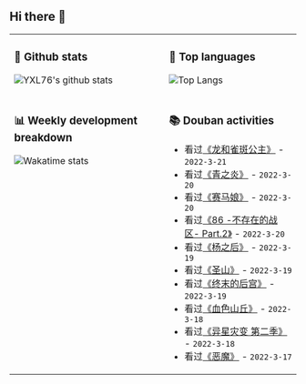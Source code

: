 ## Hi there 👋

<table>
<tr>
<td valign="top" width="54%">

### 🔭 Github stats

![YXL76's github stats](https://github-readme-stats.yxl76.vercel.app/api?username=YXL76&count_private=true&show_icons=true&include_all_commits=true&theme=prussian&line_height=28&disable_animations=true)

</td>

<td valign="top" width="46%">

### 🌱 Top languages

![Top Langs](https://github-readme-stats.yxl76.vercel.app/api/top-langs/?username=YXL76&layout=compact&theme=prussian&langs_count=8&hide=HTML,CSS,SCSS)

</td>
</tr>
<tr>
<td valign="top" width="54%">

### 📊 Weekly development breakdown

![Wakatime stats](https://github-readme-stats.yxl76.vercel.app/api/wakatime?username=YXL76&layout=compact&theme=prussian)


</td>
<td valign="top" width="46%">

### 📚 Douban activities

- 看过[《龙和雀斑公主》](http://movie.douban.com/subject/35287908/) - `2022-3-21`
- 看过[《青之炎》](http://movie.douban.com/subject/1389924/) - `2022-3-20`
- 看过[《赛马娘》](http://movie.douban.com/subject/30203373/) - `2022-3-20`
- 看过[《86 -不存在的战区- Part.2》](http://movie.douban.com/subject/35510433/) - `2022-3-20`
- 看过[《杨之后》](http://movie.douban.com/subject/30475837/) - `2022-3-19`
- 看过[《圣山》](http://movie.douban.com/subject/1756834/) - `2022-3-19`
- 看过[《终末的后宫》](http://movie.douban.com/subject/35071015/) - `2022-3-19`
- 看过[《血色山丘》](http://movie.douban.com/subject/3564279/) - `2022-3-18`
- 看过[《异星灾变 第二季》](http://movie.douban.com/subject/35206532/) - `2022-3-18`
- 看过[《恶魔》](http://movie.douban.com/subject/1293213/) - `2022-3-17`

</td>
</tr>
</table>

<!--
**YXL76/YXL76** is a ✨ _special_ ✨ repository because its `README.md` (this file) appears on your GitHub profile.

Here are some ideas to get you started:

- 🔭 I’m currently working on ...
- 🌱 I’m currently learning ...
- 👯 I’m looking to collaborate on ...
- 🤔 I’m looking for help with ...
- 💬 Ask me about ...
- 📫 How to reach me: ...
- 😄 Pronouns: ...
- ⚡ Fun fact: ...
-->
